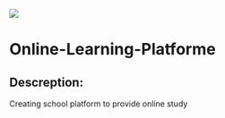 ![](https://www.cdefi.com/wp-content/uploads/2018/09/e-learning.jpg)
# Online-Learning-Platforme

 ## Descreption:

Creating school platform to provide online study
